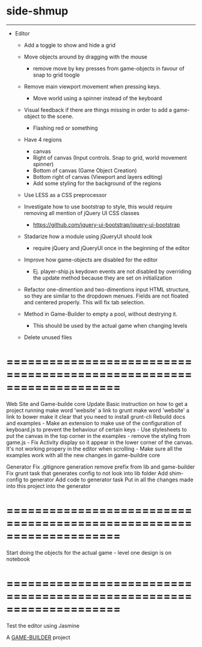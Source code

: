 # side-shmup
-------------------

- Editor	
	- Add a toggle to show and hide a grid
	
	- Move objects around by dragging with the mouse
		- remove move by key presses from game-objects in favour of snap to grid toogle
	
	- Remove main viewport movement when pressing keys. 
		- Move world using a spinner instead of the keyboard

	- Visual feedback if there are things missing in order to add a game-object to the scene.
		- Flashing red or something
	
	- Have 4 regions
		- canvas
		- Right of canvas (Input controls. Snap to grid, world movement spinner)
		- Bottom of canvas (Game Object Creation)
		- Bottom right of canvas (Viewport and layers editing)
		- Add some styling for the background of the regions
	
	- Use LESS as a CSS preprocessor

	- Investigate how to use bootstrap to style, this would require removing all mention of jQuery UI CSS classes
		- https://github.com/jquery-ui-bootstrap/jquery-ui-bootstrap

	- Stadarize how a module using jQueryUI should look
		- require jQuery and jQueryUI once in the beginning of the editor

	- Improve how game-objects are disabled for the editor
		- Ej. player-ship.js keydown events are not disabled by overriding the update method 
			  because they are set on initialization
	- Refactor one-dimention and two-dimentions input HTML structure, so they are similar to the dropdown menues. Fields are not floated and centered properly. This will fix tab selection.
	- Method in Game-Builder to empty a pool, without destrying it.
		- This should be used by the actual game when changing levels
	
	- Delete unused files

====================================================================
====================================================================

Web Site and Game-builde core
  Update Basic instruction on how to get a project running
    make word 'website' a link to grunt
    make word 'website' a link to bower
    make it clear that you need to install grunt-cli
  Rebuild docs and examples
  	- Make an extension to make use of the configuration of keyboard.js to prevent the behaviour of certain keys 
	- Use stylesheets to put the canvas in the top corner in the examples
		- remove the styling from game.js
	- Fix Activity display so it appear in the lower corner of the canvas. It's not working propery in the editor when scrolling
  	- Make sure all the examples work with all the new changes in game-buildre core

Generator
  Fix .gitignore generation
    remove prefix from lib and game-builder
   Fix grunt task that generates config to not look into lib folder
   Add shim-config to generator
   Add code to generator task
   Put in all the changes made into this project into the generator

====================================================================
====================================================================

Start doing the objects for the actual game
	- level one design is on notebook

====================================================================
====================================================================

Test the editor using Jasmine

A [GAME-BUILDER][game-builder] project

[game-builder]: http://diegomarquez.github.io/game-builder
